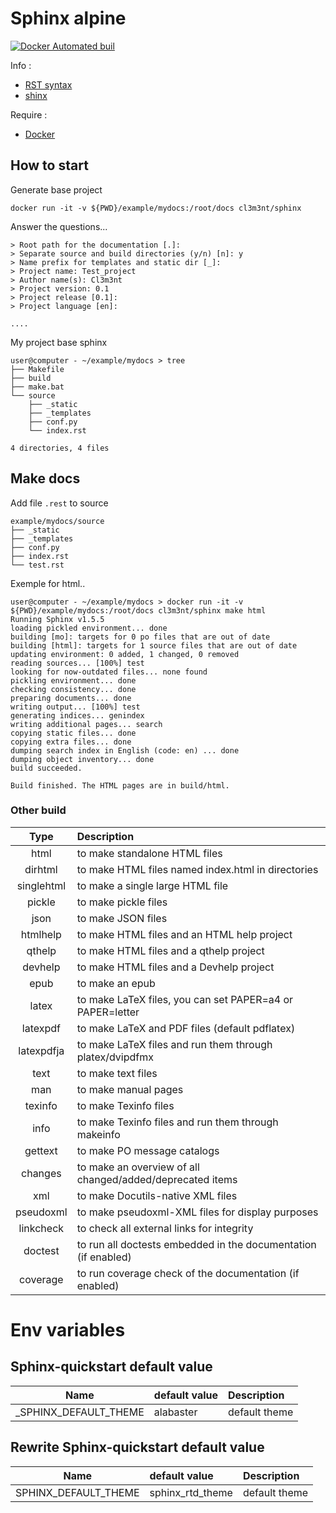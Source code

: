 # Sphinx alpine

[![Docker Automated buil](https://img.shields.io/docker/automated/jrottenberg/ffmpeg.svg)](https://hub.docker.com/r/cl3m3nt/sphinx/)


Info :

*   [RST syntax](http://docutils.sourceforge.net/rst.html)
*   [shinx](http://www.sphinx-doc.org/en/stable/)

Require :

*   [Docker](https://www.docker.com)

## How to start

Generate base project
```
docker run -it -v ${PWD}/example/mydocs:/root/docs cl3m3nt/sphinx
```

Answer the questions...
```
> Root path for the documentation [.]:
> Separate source and build directories (y/n) [n]: y
> Name prefix for templates and static dir [_]:
> Project name: Test_project
> Author name(s): Cl3m3nt
> Project version: 0.1
> Project release [0.1]:
> Project language [en]:

....
```

My project base sphinx
```
user@computer - ~/example/mydocs > tree
├── Makefile
├── build
├── make.bat
└── source
    ├── _static
    ├── _templates
    ├── conf.py
    └── index.rst

4 directories, 4 files
```

## Make docs

Add file `.rest` to source
```
example/mydocs/source
├── _static
├── _templates
├── conf.py
├── index.rst
└── test.rst
```

Exemple for html..
```
user@computer - ~/example/mydocs > docker run -it -v ${PWD}/example/mydocs:/root/docs cl3m3nt/sphinx make html
Running Sphinx v1.5.5
loading pickled environment... done
building [mo]: targets for 0 po files that are out of date
building [html]: targets for 1 source files that are out of date
updating environment: 0 added, 1 changed, 0 removed
reading sources... [100%] test
looking for now-outdated files... none found
pickling environment... done
checking consistency... done
preparing documents... done
writing output... [100%] test
generating indices... genindex
writing additional pages... search
copying static files... done
copying extra files... done
dumping search index in English (code: en) ... done
dumping object inventory... done
build succeeded.

Build finished. The HTML pages are in build/html.
```


### Other build

| Type | Description |
| :-------: |:------|
|  html         | to make standalone HTML files |
|  dirhtml      | to make HTML files named index.html in directories |
|  singlehtml   | to make a single large HTML file |
|  pickle       | to make pickle files |
|  json         | to make JSON files |
|  htmlhelp     | to make HTML files and an HTML help project |
|  qthelp       | to make HTML files and a qthelp project |
|  devhelp      | to make HTML files and a Devhelp project |
|  epub         | to make an epub |
|  latex        | to make LaTeX files, you can set PAPER=a4 or PAPER=letter |
|  latexpdf     | to make LaTeX and PDF files (default pdflatex) |
|  latexpdfja   | to make LaTeX files and run them through platex/dvipdfmx |
|  text         | to make text files |
|  man          | to make manual pages |
|  texinfo      | to make Texinfo files |
|  info         | to make Texinfo files and run them through makeinfo |
|  gettext      | to make PO message catalogs |
|  changes      | to make an overview of all changed/added/deprecated items |
|  xml          | to make Docutils-native XML files |
|  pseudoxml    | to make pseudoxml-XML files for display purposes |
|  linkcheck    | to check all external links for integrity |
|  doctest      | to run all doctests embedded in the documentation (if enabled) |
|  coverage     | to run coverage check of the documentation (if enabled) |


# Env variables

## Sphinx-quickstart default value

| Name | default value | Description |
| :-------: |:------|:------|
| _SPHINX_DEFAULT_THEME | alabaster | default theme |

## Rewrite Sphinx-quickstart default value

| Name | default value | Description |
| :-------: |:------|:------|
| SPHINX_DEFAULT_THEME | sphinx_rtd_theme | default theme |
